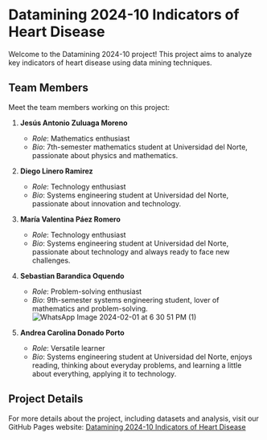# Datamining 2024-10 Indicators of Heart Disease

Welcome to the Datamining 2024-10 project! This project aims to analyze key indicators of heart disease using data mining techniques.

## Team Members

Meet the team members working on this project:

1. **Jesús Antonio Zuluaga Moreno**
   - *Role*: Mathematics enthusiast
   - *Bio*: 7th-semester mathematics student at Universidad del Norte, passionate about physics and mathematics.

2. **Diego Linero Ramirez**
   - *Role*: Technology enthusiast
   - *Bio*: Systems engineering student at Universidad del Norte, passionate about innovation and technology.

3. **María Valentina Páez Romero**
   - *Role*: Technology enthusiast
   - *Bio*: Systems engineering student at Universidad del Norte, passionate about technology and always ready to face new challenges.

4. **Sebastian Barandica Oquendo**
   - *Role*: Problem-solving enthusiast
   - *Bio*: 9th-semester systems engineering student, lover of mathematics and problem-solving.
![WhatsApp Image 2024-02-01 at 6 30 51 PM (1)](https://github.com/AnwiiD/DataMining-Heart-Failure/assets/78710847/220bb1c4-dc3f-499f-b199-c3a4e2b6a8f7)

5. **Andrea Carolina Donado Porto**
   - *Role*: Versatile learner
   - *Bio*: Systems engineering student at Universidad del Norte, enjoys reading, thinking about everyday problems, and learning a little about everything, applying it to technology.

## Project Details

For more details about the project, including datasets and analysis, visit our GitHub Pages website: [Datamining 2024-10 Indicators of Heart Disease](https://tunombredeusuario.github.io/nombredeturepositorio)
